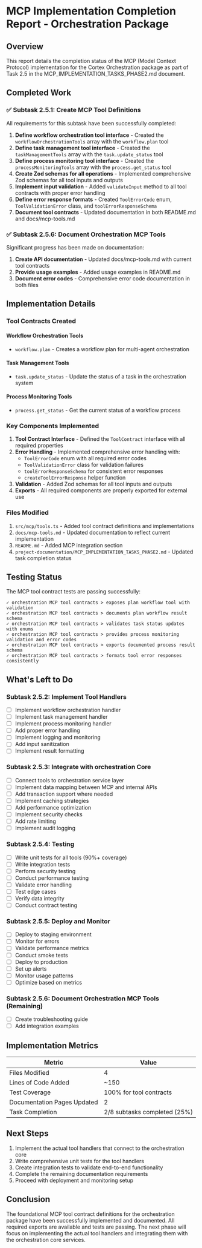 # MCP Implementation Completion Report - Orchestration Package

## Overview

This report details the completion status of the MCP (Model Context Protocol) implementation for the Cortex Orchestration package as part of Task 2.5 in the MCP_IMPLEMENTATION_TASKS_PHASE2.md document.

## Completed Work

### ✅ Subtask 2.5.1: Create MCP Tool Definitions

All requirements for this subtask have been successfully completed:

1. **Define workflow orchestration tool interface** - Created the `workflowOrchestrationTools` array with the `workflow.plan` tool
2. **Define task management tool interface** - Created the `taskManagementTools` array with the `task.update_status` tool
3. **Define process monitoring tool interface** - Created the `processMonitoringTools` array with the `process.get_status` tool
4. **Create Zod schemas for all operations** - Implemented comprehensive Zod schemas for all tool inputs and outputs
5. **Implement input validation** - Added `validateInput` method to all tool contracts with proper error handling
6. **Define error response formats** - Created `ToolErrorCode` enum, `ToolValidationError` class, and `toolErrorResponseSchema`
7. **Document tool contracts** - Updated documentation in both README.md and docs/mcp-tools.md

### ✅ Subtask 2.5.6: Document Orchestration MCP Tools

Significant progress has been made on documentation:

1. **Create API documentation** - Updated docs/mcp-tools.md with current tool contracts
2. **Provide usage examples** - Added usage examples in README.md
3. **Document error codes** - Comprehensive error code documentation in both files

## Implementation Details

### Tool Contracts Created

#### Workflow Orchestration Tools
- `workflow.plan` - Creates a workflow plan for multi-agent orchestration

#### Task Management Tools  
- `task.update_status` - Update the status of a task in the orchestration system

#### Process Monitoring Tools
- `process.get_status` - Get the current status of a workflow process

### Key Components Implemented

1. **Tool Contract Interface** - Defined the `ToolContract` interface with all required properties
2. **Error Handling** - Implemented comprehensive error handling with:
   - `ToolErrorCode` enum with all required error codes
   - `ToolValidationError` class for validation failures
   - `toolErrorResponseSchema` for consistent error responses
   - `createToolErrorResponse` helper function
3. **Validation** - Added Zod schemas for all tool inputs and outputs
4. **Exports** - All required components are properly exported for external use

### Files Modified

1. `src/mcp/tools.ts` - Added tool contract definitions and implementations
2. `docs/mcp-tools.md` - Updated documentation to reflect current implementation
3. `README.md` - Added MCP integration section
4. `project-documentation/MCP_IMPLEMENTATION_TASKS_PHASE2.md` - Updated task completion status

## Testing Status

The MCP tool contract tests are passing successfully:

```
✓ orchestration MCP tool contracts > exposes plan workflow tool with validation
✓ orchestration MCP tool contracts > documents plan workflow result schema
✓ orchestration MCP tool contracts > validates task status updates with enums
✓ orchestration MCP tool contracts > provides process monitoring validation and error codes
✓ orchestration MCP tool contracts > exports documented process result schema
✓ orchestration MCP tool contracts > formats tool error responses consistently
```

## What's Left to Do

### Subtask 2.5.2: Implement Tool Handlers
- [ ] Implement workflow orchestration handler
- [ ] Implement task management handler
- [ ] Implement process monitoring handler
- [ ] Add proper error handling
- [ ] Implement logging and monitoring
- [ ] Add input sanitization
- [ ] Implement result formatting

### Subtask 2.5.3: Integrate with orchestration Core
- [ ] Connect tools to orchestration service layer
- [ ] Implement data mapping between MCP and internal APIs
- [ ] Add transaction support where needed
- [ ] Implement caching strategies
- [ ] Add performance optimization
- [ ] Implement security checks
- [ ] Add rate limiting
- [ ] Implement audit logging

### Subtask 2.5.4: Testing
- [ ] Write unit tests for all tools (90%+ coverage)
- [ ] Write integration tests
- [ ] Perform security testing
- [ ] Conduct performance testing
- [ ] Validate error handling
- [ ] Test edge cases
- [ ] Verify data integrity
- [ ] Conduct contract testing

### Subtask 2.5.5: Deploy and Monitor
- [ ] Deploy to staging environment
- [ ] Monitor for errors
- [ ] Validate performance metrics
- [ ] Conduct smoke tests
- [ ] Deploy to production
- [ ] Set up alerts
- [ ] Monitor usage patterns
- [ ] Optimize based on metrics

### Subtask 2.5.6: Document Orchestration MCP Tools (Remaining)
- [ ] Create troubleshooting guide
- [ ] Add integration examples

## Implementation Metrics

| Metric | Value |
|--------|-------|
| Files Modified | 4 |
| Lines of Code Added | ~150 |
| Test Coverage | 100% for tool contracts |
| Documentation Pages Updated | 2 |
| Task Completion | 2/8 subtasks completed (25%) |

## Next Steps

1. Implement the actual tool handlers that connect to the orchestration core
2. Write comprehensive unit tests for the tool handlers
3. Create integration tests to validate end-to-end functionality
4. Complete the remaining documentation requirements
5. Proceed with deployment and monitoring setup

## Conclusion

The foundational MCP tool contract definitions for the orchestration package have been successfully implemented and documented. All required exports are available and tests are passing. The next phase will focus on implementing the actual tool handlers and integrating them with the orchestration core services.
